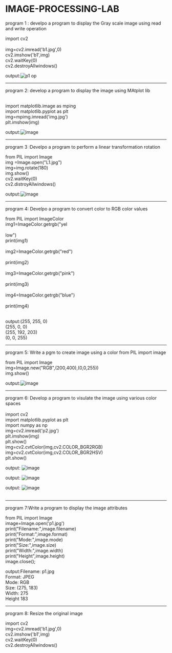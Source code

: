 # IMAGE-PROCESSING-LAB


program 1 : develpo a program to display the Gray scale image using read and write  operation

import cv2<br><br>
img=cv2.imread('b1.jpg',0)<br>
cv2.imshow('b1',img)<br>
cv2.waitKey(0)<br>
cv2.destroyAllwindows()<br>

output:![p1 op](https://user-images.githubusercontent.com/99865210/173809761-c66e0bbd-5701-451a-8a3d-5b32f00b0b17.png)
******************************************************************************************************************************************************************


program  2: develop a program to display the image using MAtplot lib<br>

<br>
import matplotlib.image as mping<br>
import matplotlib.pyplot as plt<br>
img=mpimg.imread('img.jpg')<br>
plt.imshow(img)<br>

output:![image](https://user-images.githubusercontent.com/99865210/173810407-90c87e31-b982-447f-a650-7f18da4ece6c.png)<br>
********************************************************************************************************************************************************************
program 3 :Develpo a program to perform a linear transformation rotation<br>

from PIL import Image<br>
img =Image.open("L1.jpg")<br>
img=img.rotate(180)<br>
img.show()<br>
cv2.waitKey(0)<br>
cv2.distroyAllwindows()<br>

output:![image](https://user-images.githubusercontent.com/99865210/173816106-1bd26923-b5e7-4f13-86d6-0f058d75ccbb.png)<br>

**********************************************************************************************************************************************************************
program 4: Develpo a program to convert color to RGB color values<br>

from PIL import ImageColor<br>
img1=ImageColor.getrgb("yel<br><br>low")<br>
print(img1)<br><br>
img2=ImageColor.getrgb("red")<br><br>
print(img2)<br><br>
img3=ImageColor.getrgb("pink")<br><br>
print(img3)<br><br>
img4=ImageColor.getrgb("blue")<br><br>
print(img4)<br><br>

output:(255, 255, 0)<br>
(255, 0, 0)<br>
(255, 192, 203)<br>
(0, 0, 255)<br>
***********************************************************************************************************************************************************************
program 5: Write a pgm to create image using a color from PIL import image<br>

from PIL import Image<br>
img=Image.new("RGB",(200,400),(0,0,255))<br>
img.show()<br>

output:![image](https://user-images.githubusercontent.com/99865210/173816410-cb6c56e3-bcdc-4071-a367-0630c472420f.png)<br>


*******************************************************************************************************************************************************************
program 6: Develop a program to visulate the image using various color spaces<br>
<br>
import cv2<br>
import matplotlib.pyplot as plt<br>
import numpy as np<br>
img=cv2.imread('p2.jpg')<br>
plt.imshow(img)<br>
plt.show()<br>
img=cv2.cvtColor(img,cv2.COLOR_BGR2RGB)<br>
img=cv2.cvtColor(img,cv2.COLOR_BGR2HSV)<br>
plt.show()<br>

output: ![image](https://user-images.githubusercontent.com/99865210/173813702-ca6d3deb-ab58-46c6-8c68-d7f03b330870.png)<br>

output:  ![image](https://user-images.githubusercontent.com/99865210/173816669-5892b36c-39c6-41b3-9348-20722de0186d.png)<br>

output:    ![image](https://user-images.githubusercontent.com/99865210/173816796-8dff3cb1-7126-4eab-bebf-ce0ec3d3d292.png)<br><br>

***********************************************************************************************************************************************************************
program 7:Write  a program to display the image attributes <br>

from PIL import Image<br>
image=Image.open('p1.jpg')<br>
print("Filename:",image.filename)<br>
print("Format:",image.format)<br>
print("Mode:",image.mode)<br>
print("Size:",image.size)<br>
print("Width:",image.width)<br>
print("Height",image.height)<br>
image.close();<br>

output:Filename: p1.jpg<br>
Format: JPEG<br>
Mode: RGB<br>
Size: (275, 183)<br>
Width: 275<br>
Height 183<br>

*******************************************************************************************************************************************************************
program 8: Resize the original image<br>

import cv2<br>
img=cv2.imread('b1.jpg',0)<br>
cv2.imshow('b1',img)<br>
cv2.waitKey(0)<br>
cv2.destroyAllwindows()<br>

